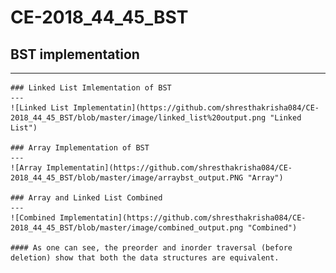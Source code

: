 # CE-2018_44_45_BST
## BST implementation
---
    ### Linked List Imlementation of BST
    ---
    ![Linked List Implementatin](https://github.com/shresthakrisha084/CE-2018_44_45_BST/blob/master/image/linked_list%20output.png "Linked List")

    ### Array Implementation of BST
    ---
    ![Array Implementatin](https://github.com/shresthakrisha084/CE-2018_44_45_BST/blob/master/image/arraybst_output.PNG "Array")

    ### Array and Linked List Combined
    ---
    ![Combined Implementatin](https://github.com/shresthakrisha084/CE-2018_44_45_BST/blob/master/image/combined_output.png "Combined")
    
    #### As one can see, the preorder and inorder traversal (before deletion) show that both the data structures are equivalent.